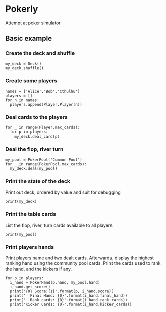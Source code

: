 # Pokerly
Attempt at poker simulator

## Basic example

### Create the deck and shuffle
```
my_deck = Deck()
my_deck.shuffle()
```

### Create some players
```
names = ['Alice','Bob','Cthulhu']
players = []
for n in names:
  players.append(Player.Player(n))
```

### Deal cards to the players
```
for _ in range(Player.max_cards):
  for p in players:
    my_deck.deal_card(p)
```

### Deal the flop, river turn
```
my_pool = PokerPool('Common Pool')
for _ in range(PokerPool.max_cards):
  my_deck.deal(my_pool)
```

### Print the state of the deck
Print out deck, ordered by value and suit for debugging
```
print(my_deck)
```

### Print the table cards
List the flop, river, turn cards available to all players
```
print(my_pool)
```

### Print players hands
Print players name and two dealt cards. Afterwards, display the highest ranking hand using the community pool cards. Print the cards used to rank the hand, and the kickers if any.
```
for p in players:
  i_hand = PokerHand(p.hand, my_pool.hand)
  i_hand.get_score()
  print('{0} Score:{1}'.format(p, i_hand.score))
  print('  Final Hand: {0}'.format(i_hand.final_hand))
  print('  Rank cards: {0}'.format(i_hand.rank_cards))
  print('Kicker Cards: {0}'.format(i_hand.kicker_cards))
```
